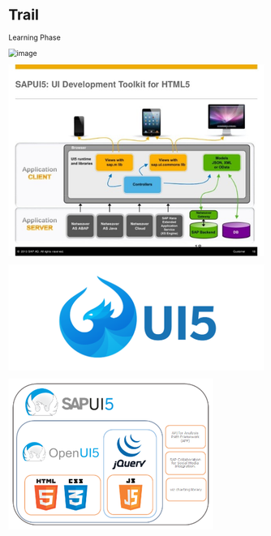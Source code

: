 # Trail
Learning Phase

![image](https://user-images.githubusercontent.com/53134840/120991972-c42dde80-c79f-11eb-8553-e2385cc8645d.png)

![Image1](/Images/UI5_Stechies.jpg)

![Image2](/Images/UI5_logo_wide.png)

<img src="/Images/tools_810111.png" width="80%"> 
